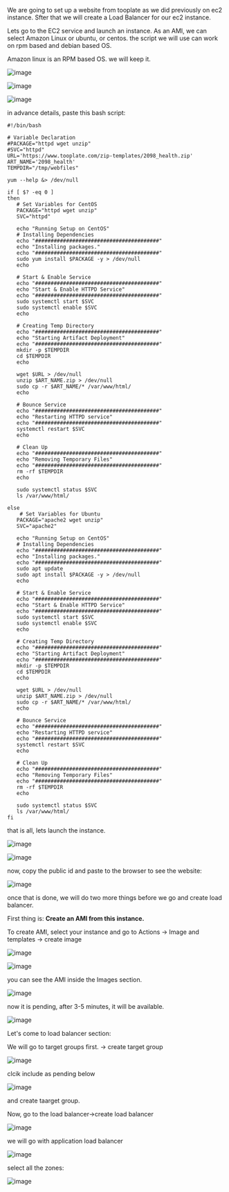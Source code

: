 We are going to set up  a website from tooplate as we did previously on ec2 instance.
Sfter that we will create a Load Balancer for our ec2 instance.

Lets go to the EC2 service and launch an instance. As an AMI, we can select Amazon Linux or ubuntu, or centos. the script we will use can work on rpm based and debian based OS.

Amazon linux is an RPM based OS. we will keep it.

![image](https://github.com/bengisugelin/DevOps/assets/113550043/c039cf11-cd6f-4071-ba55-737367a8f2b2)

![image](https://github.com/bengisugelin/DevOps/assets/113550043/c217f061-51b0-4148-b741-f6d5b15c2dc7)

![image](https://github.com/bengisugelin/DevOps/assets/113550043/665a5c3e-8440-4688-91f7-27ee7c46d364)

in advance details, paste this bash script:

```
#!/bin/bash

# Variable Declaration
#PACKAGE="httpd wget unzip"
#SVC="httpd"
URL='https://www.tooplate.com/zip-templates/2098_health.zip'
ART_NAME='2098_health'
TEMPDIR="/tmp/webfiles"

yum --help &> /dev/null

if [ $? -eq 0 ]
then
   # Set Variables for CentOS
   PACKAGE="httpd wget unzip"
   SVC="httpd"

   echo "Running Setup on CentOS"
   # Installing Dependencies
   echo "########################################"
   echo "Installing packages."
   echo "########################################"
   sudo yum install $PACKAGE -y > /dev/null
   echo

   # Start & Enable Service
   echo "########################################"
   echo "Start & Enable HTTPD Service"
   echo "########################################"
   sudo systemctl start $SVC
   sudo systemctl enable $SVC
   echo

   # Creating Temp Directory
   echo "########################################"
   echo "Starting Artifact Deployment"
   echo "########################################"
   mkdir -p $TEMPDIR
   cd $TEMPDIR
   echo

   wget $URL > /dev/null
   unzip $ART_NAME.zip > /dev/null
   sudo cp -r $ART_NAME/* /var/www/html/
   echo

   # Bounce Service
   echo "########################################"
   echo "Restarting HTTPD service"
   echo "########################################"
   systemctl restart $SVC
   echo

   # Clean Up
   echo "########################################"
   echo "Removing Temporary Files"
   echo "########################################"
   rm -rf $TEMPDIR
   echo

   sudo systemctl status $SVC
   ls /var/www/html/

else
    # Set Variables for Ubuntu
   PACKAGE="apache2 wget unzip"
   SVC="apache2"

   echo "Running Setup on CentOS"
   # Installing Dependencies
   echo "########################################"
   echo "Installing packages."
   echo "########################################"
   sudo apt update
   sudo apt install $PACKAGE -y > /dev/null
   echo

   # Start & Enable Service
   echo "########################################"
   echo "Start & Enable HTTPD Service"
   echo "########################################"
   sudo systemctl start $SVC
   sudo systemctl enable $SVC
   echo

   # Creating Temp Directory
   echo "########################################"
   echo "Starting Artifact Deployment"
   echo "########################################"
   mkdir -p $TEMPDIR
   cd $TEMPDIR
   echo

   wget $URL > /dev/null
   unzip $ART_NAME.zip > /dev/null
   sudo cp -r $ART_NAME/* /var/www/html/
   echo

   # Bounce Service
   echo "########################################"
   echo "Restarting HTTPD service"
   echo "########################################"
   systemctl restart $SVC
   echo

   # Clean Up
   echo "########################################"
   echo "Removing Temporary Files"
   echo "########################################"
   rm -rf $TEMPDIR
   echo

   sudo systemctl status $SVC
   ls /var/www/html/
fi 
```


that is all, lets launch the instance.

![image](https://github.com/bengisugelin/DevOps/assets/113550043/5f39d820-a595-4f6b-af40-c6f228ad2213)

![image](https://github.com/bengisugelin/DevOps/assets/113550043/4d8d3d2f-9d48-41c2-934e-08fd55c41323)

now, copy the public id and paste to the browser to see the website:

![image](https://github.com/bengisugelin/DevOps/assets/113550043/4a2895bb-6173-4bc5-a759-9fe50374edd3)


once that is done, we will do two more things before we go and create load balancer.

First thing is: **Create an AMI from this instance.**

To create AMI, select your instance and go to Actions -> Image and templates -> create image

![image](https://github.com/bengisugelin/DevOps/assets/113550043/a17b880f-35d8-4be6-a1fd-de9a695695fe)


![image](https://github.com/bengisugelin/DevOps/assets/113550043/acfc2865-f50b-444a-8d26-c42678f11466)

you can see the AMI inside the Images section.

![image](https://github.com/bengisugelin/DevOps/assets/113550043/26df0a93-254c-4196-86af-e000ecb3b580)

now it is pending, after 3-5 minutes, it will be available.

![image](https://github.com/bengisugelin/DevOps/assets/113550043/742e0643-fb2d-49d7-8ea0-293e772dab58)

Let's come to load balancer section:

We will go to target groups first. -> create target group

![image](https://github.com/bengisugelin/DevOps/assets/113550043/c5ad82b9-00ec-480d-b5cf-3d9787f589b1)

clcik include as pending below

![image](https://github.com/bengisugelin/DevOps/assets/113550043/2123a836-5a2b-4145-84a2-6391b5b6478a)

and create taarget group.

Now, go to the load balancer->create load balancer

![image](https://github.com/bengisugelin/DevOps/assets/113550043/f1b31997-ecb7-4ffa-9bdd-25e9ba1ab6f9)

we will go with application load balancer

![image](https://github.com/bengisugelin/DevOps/assets/113550043/44c2888b-32a8-4f8c-bc21-ffa7c7505c17)


select all the zones:

![image](https://github.com/bengisugelin/DevOps/assets/113550043/9573fdfa-08ec-4948-88a6-6f46e84f3760)




